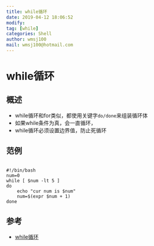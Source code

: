 ```yaml
---
title: while循环
date: 2019-04-12 18:06:52	
modify: 
tag: [while]
categories: Shell 
author: wmsj100
mail: wmsj100@hotmail.com
---
```


# while循环

## 概述
- while循环和for类似，都使用关键字`do/done`来组装循环体
- 如果while条件为真，会一直循环，
- while循环必须设置边界值，防止死循环

## 范例
```shell

#!/bin/bash
num=0
while [ $num -lt 5 ]
do
    echo "cur num is $num"
    num=$(expr $num + 1)
done
```

## 参考
- [while循环](http://c.biancheng.net/cpp/view/7008.html)
